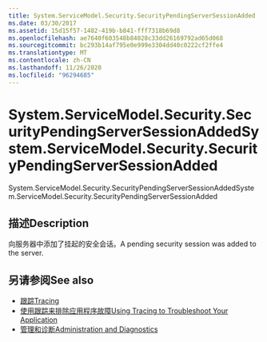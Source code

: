 ```yaml
---
title: System.ServiceModel.Security.SecurityPendingServerSessionAdded
ms.date: 03/30/2017
ms.assetid: 15d15f57-1482-419b-b841-fff7318b69d8
ms.openlocfilehash: ae7640f603548b84028c33dd26169792ad65d068
ms.sourcegitcommit: bc293b14af795e0e999e3304dd40c0222cf2ffe4
ms.translationtype: MT
ms.contentlocale: zh-CN
ms.lasthandoff: 11/26/2020
ms.locfileid: "96294685"
---
```

# <a name="systemservicemodelsecuritysecuritypendingserversessionadded"></a><span data-ttu-id="61bdb-102">System.ServiceModel.Security.SecurityPendingServerSessionAdded</span><span class="sxs-lookup"><span data-stu-id="61bdb-102">System.ServiceModel.Security.SecurityPendingServerSessionAdded</span></span>

<span data-ttu-id="61bdb-103">System.ServiceModel.Security.SecurityPendingServerSessionAdded</span><span class="sxs-lookup"><span data-stu-id="61bdb-103">System.ServiceModel.Security.SecurityPendingServerSessionAdded</span></span>  
  
## <a name="description"></a><span data-ttu-id="61bdb-104">描述</span><span class="sxs-lookup"><span data-stu-id="61bdb-104">Description</span></span>  

 <span data-ttu-id="61bdb-105">向服务器中添加了挂起的安全会话。</span><span class="sxs-lookup"><span data-stu-id="61bdb-105">A pending security session was added to the server.</span></span>  
  
## <a name="see-also"></a><span data-ttu-id="61bdb-106">另请参阅</span><span class="sxs-lookup"><span data-stu-id="61bdb-106">See also</span></span>

- [<span data-ttu-id="61bdb-107">跟踪</span><span class="sxs-lookup"><span data-stu-id="61bdb-107">Tracing</span></span>](index.md)
- [<span data-ttu-id="61bdb-108">使用跟踪来排除应用程序故障</span><span class="sxs-lookup"><span data-stu-id="61bdb-108">Using Tracing to Troubleshoot Your Application</span></span>](using-tracing-to-troubleshoot-your-application.md)
- [<span data-ttu-id="61bdb-109">管理和诊断</span><span class="sxs-lookup"><span data-stu-id="61bdb-109">Administration and Diagnostics</span></span>](../index.md)
